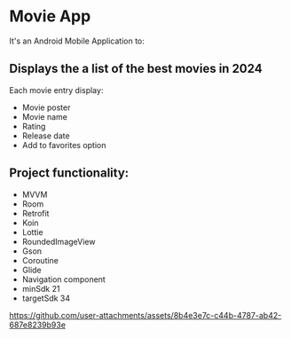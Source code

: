# Movie App
It's an Android Mobile Application to:
## Displays the a list of the best movies in 2024
Each movie entry display:
- Movie poster
- Movie name
- Rating
- Release date
- Add to favorites option

## Project functionality:
  * MVVM
  * Room
  * Retrofit
  * Koin
  * Lottie
  * RoundedImageView
  * Gson
  * Coroutine
  * Glide
  * Navigation component
  * minSdk 21
  * targetSdk 34

https://github.com/user-attachments/assets/8b4e3e7c-c44b-4787-ab42-687e8239b93e
